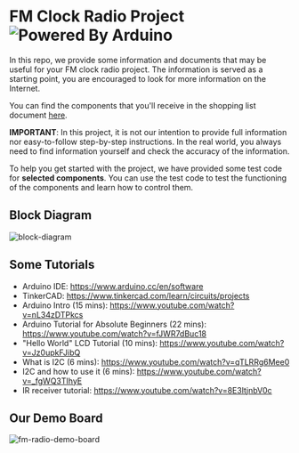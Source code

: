 # FM Clock Radio Project ![Powered By Arduino](https://img.shields.io/badge/Powered%20By-Arduino-blueviolet)

In this repo, we provide some information and documents that may be useful for your FM clock radio project. The information is served as a starting point, you are encouraged to look for more information on the Internet.

You can find the components that you'll receive in the shopping list document [here](https://github.com/cfoh/FM-Radio-Project/blob/main/FM%20Radio%20-%20Shopping%20List.pdf).

**IMPORTANT**: In this project, it is not our intention to provide full information nor easy-to-follow step-by-step instructions. In the real world, you always need to find information yourself and check the accuracy of the information.

To help you get started with the project, we have provided some test code for **selected components**. You can use the test code to test the functioning of the components and learn how to control them. 

## Block Diagram

![block-diagram](https://user-images.githubusercontent.com/51439829/216357878-5540362b-ef83-4149-87cc-d86fa00082b3.png)

## Some Tutorials

- Arduino IDE: https://www.arduino.cc/en/software
- TinkerCAD: https://www.tinkercad.com/learn/circuits/projects
- Arduino Intro (15 mins): https://www.youtube.com/watch?v=nL34zDTPkcs
- Arduino Tutorial for Absolute Beginners (22 mins): https://www.youtube.com/watch?v=fJWR7dBuc18
- "Hello World" LCD Tutorial (10 mins): https://www.youtube.com/watch?v=Jz0upkFJibQ
- What is I2C (6 mins): https://www.youtube.com/watch?v=qTLRRg6Mee0
- I2C and how to use it (6 mins): https://www.youtube.com/watch?v=_fgWQ3TIhyE
- IR receiver tutorial: https://www.youtube.com/watch?v=8E3ltjnbV0c

## Our Demo Board

![fm-radio-demo-board](https://user-images.githubusercontent.com/51439829/216356552-f6315c88-4349-44cf-8dcf-7966489b0e7e.png)
